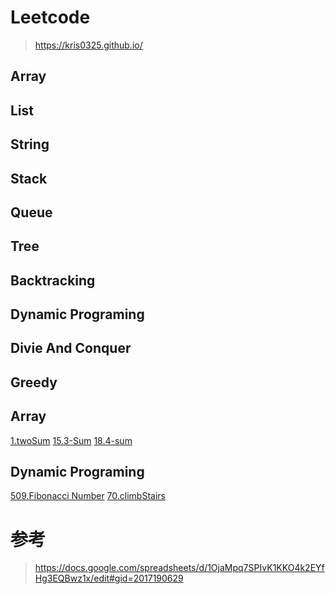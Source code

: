 # Leetcode
> https://kris0325.github.io/
## Array
## List
## String
## Stack
## Queue
## Tree
## Backtracking
## Dynamic Programing
## Divie And Conquer
## Greedy


## Array
[1.twoSum](https://github.com/kris0325/leetcode/blob/master/1.twoSum.java)
[15.3-Sum](https://github.com/kris0325/leetcode/blob/master/15.3-Sum.java)
[18.4-sum](https://github.com/kris0325/leetcode/blob/master/18.4-sum.java)

## Dynamic Programing
[509.Fibonacci Number](https://github.com/kris0325/leetcode/blob/master/509.Fibonacci-Number.java)
[70.climbStairs](https://github.com/kris0325/leetcode/blob/master/18.climbStairs.java)


# 参考
>  https://docs.google.com/spreadsheets/d/1OjaMpq7SPIvK1KKO4k2EYfHg3EQBwz1x/edit#gid=2017190629

